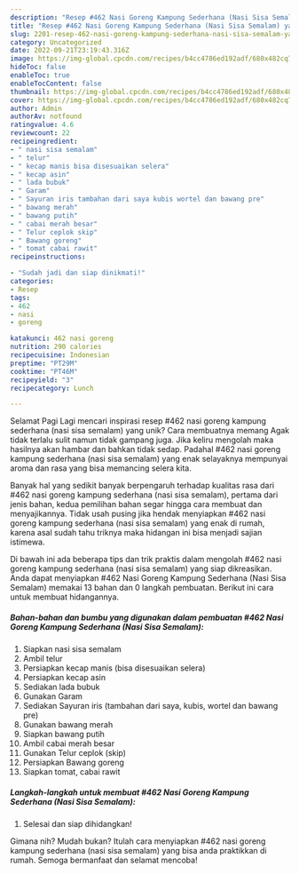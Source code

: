 ```yaml
---
description: "Resep #462 Nasi Goreng Kampung Sederhana (Nasi Sisa Semalam) yang Enak, Enak"
title: "Resep #462 Nasi Goreng Kampung Sederhana (Nasi Sisa Semalam) yang Enak, Enak"
slug: 2201-resep-462-nasi-goreng-kampung-sederhana-nasi-sisa-semalam-yang-enak-enak
category: Uncategorized
date: 2022-09-21T23:19:43.316Z
image: https://img-global.cpcdn.com/recipes/b4cc4786ed192adf/680x482cq70/462-nasi-goreng-kampung-sederhana-nasi-sisa-semalam-foto-resep-utama.jpg
hideToc: false
enableToc: true
enableTocContent: false
thumbnail: https://img-global.cpcdn.com/recipes/b4cc4786ed192adf/680x482cq70/462-nasi-goreng-kampung-sederhana-nasi-sisa-semalam-foto-resep-utama.jpg
cover: https://img-global.cpcdn.com/recipes/b4cc4786ed192adf/680x482cq70/462-nasi-goreng-kampung-sederhana-nasi-sisa-semalam-foto-resep-utama.jpg
author: Admin
authorAv: notfound
ratingvalue: 4.6
reviewcount: 22
recipeingredient:
- " nasi sisa semalam"
- " telur"
- " kecap manis bisa disesuaikan selera"
- " kecap asin"
- " lada bubuk"
- " Garam"
- " Sayuran iris tambahan dari saya kubis wortel dan bawang pre"
- " bawang merah"
- " bawang putih"
- " cabai merah besar"
- " Telur ceplok skip"
- " Bawang goreng"
- " tomat cabai rawit"
recipeinstructions:

- "Sudah jadi dan siap dinikmati!"
categories:
- Resep
tags:
- 462
- nasi
- goreng

katakunci: 462 nasi goreng 
nutrition: 290 calories
recipecuisine: Indonesian
preptime: "PT29M"
cooktime: "PT46M"
recipeyield: "3"
recipecategory: Lunch

---
```



Selamat Pagi Lagi mencari inspirasi resep #462 nasi goreng kampung sederhana (nasi sisa semalam) yang unik? Cara membuatnya memang Agak tidak terlalu sulit namun tidak gampang juga. Jika keliru mengolah maka hasilnya akan hambar dan bahkan tidak sedap. Padahal #462 nasi goreng kampung sederhana (nasi sisa semalam) yang enak selayaknya mempunyai aroma dan rasa yang bisa memancing selera kita.




Banyak hal yang sedikit banyak berpengaruh terhadap kualitas rasa dari #462 nasi goreng kampung sederhana (nasi sisa semalam), pertama dari jenis bahan, kedua pemilihan bahan segar hingga cara membuat dan menyajikannya. Tidak usah pusing jika hendak menyiapkan #462 nasi goreng kampung sederhana (nasi sisa semalam) yang enak di rumah, karena asal sudah tahu triknya maka hidangan ini bisa menjadi sajian istimewa.


Di bawah ini ada beberapa tips dan trik praktis dalam mengolah #462 nasi goreng kampung sederhana (nasi sisa semalam) yang siap dikreasikan. Anda dapat menyiapkan #462 Nasi Goreng Kampung Sederhana (Nasi Sisa Semalam) memakai 13 bahan dan 0 langkah pembuatan. Berikut ini cara untuk membuat hidangannya.

<!--inarticleads1-->

##### Bahan-bahan dan bumbu yang digunakan dalam pembuatan #462 Nasi Goreng Kampung Sederhana (Nasi Sisa Semalam):

1. Siapkan  nasi sisa semalam
1. Ambil  telur
1. Persiapkan  kecap manis (bisa disesuaikan selera)
1. Persiapkan  kecap asin
1. Sediakan  lada bubuk
1. Gunakan  Garam
1. Sediakan  Sayuran iris (tambahan dari saya, kubis, wortel dan bawang pre)
1. Gunakan  bawang merah
1. Siapkan  bawang putih
1. Ambil  cabai merah besar
1. Gunakan  Telur ceplok (skip)
1. Persiapkan  Bawang goreng
1. Siapkan  tomat, cabai rawit




<!--inarticleads2-->

##### Langkah-langkah untuk membuat #462 Nasi Goreng Kampung Sederhana (Nasi Sisa Semalam):


1. Selesai dan siap dihidangkan!



Gimana nih? Mudah bukan? Itulah cara menyiapkan #462 nasi goreng kampung sederhana (nasi sisa semalam) yang bisa anda praktikkan di rumah. Semoga bermanfaat dan selamat mencoba!

